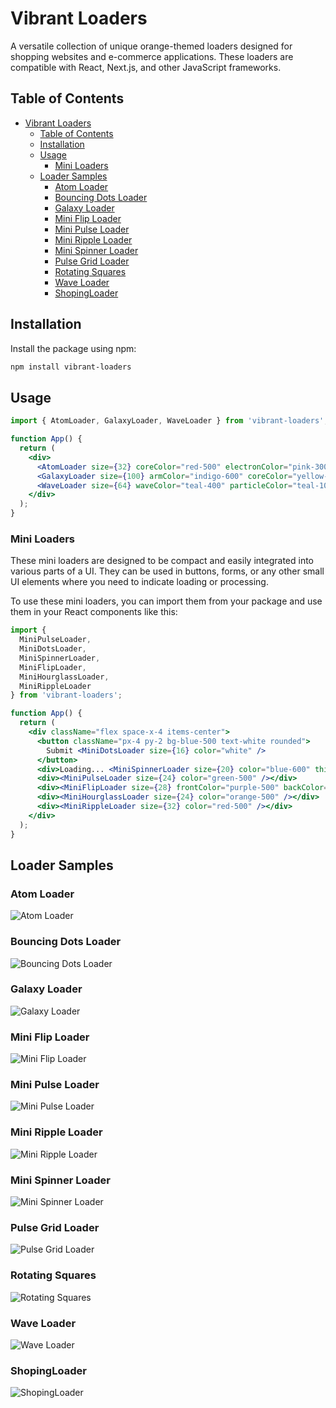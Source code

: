 ﻿# Vibrant Loaders

A versatile collection of unique orange-themed loaders designed for shopping websites and e-commerce applications. These loaders are compatible with React, Next.js, and other JavaScript frameworks.

## Table of Contents

- [Vibrant Loaders](#vibrant-loaders)
  - [Table of Contents](#table-of-contents)
  - [Installation](#installation)
  - [Usage](#usage)
    - [Mini Loaders](#mini-loaders)
  - [Loader Samples](#loader-samples)
    - [Atom Loader](#atom-loader)
    - [Bouncing Dots Loader](#bouncing-dots-loader)
    - [Galaxy Loader](#galaxy-loader)
    - [Mini Flip Loader](#mini-flip-loader)
    - [Mini Pulse Loader](#mini-pulse-loader)
    - [Mini Ripple Loader](#mini-ripple-loader)
    - [Mini Spinner Loader](#mini-spinner-loader)
    - [Pulse Grid Loader](#pulse-grid-loader)
    - [Rotating Squares](#rotating-squares)
    - [Wave Loader](#wave-loader)
    - [ShopingLoader](#shopingloader)

## Installation

Install the package using npm:

```bash
npm install vibrant-loaders
```
## Usage
```jsx
import { AtomLoader, GalaxyLoader, WaveLoader } from 'vibrant-loaders';

function App() {
  return (
    <div>
      <AtomLoader size={32} coreColor="red-500" electronColor="pink-300" />
      <GalaxyLoader size={100} armColor="indigo-600" coreColor="yellow-400" />
      <WaveLoader size={64} waveColor="teal-400" particleColor="teal-100" />
    </div>
  );
}
```
### Mini Loaders
These mini loaders are designed to be compact and easily integrated into various parts of a UI. They can be used in buttons, forms, or any other small UI elements where you need to indicate loading or processing.

To use these mini loaders, you can import them from your package and use them in your React components like this:

```jsx
import {
  MiniPulseLoader,
  MiniDotsLoader,
  MiniSpinnerLoader,
  MiniFlipLoader,
  MiniHourglassLoader,
  MiniRippleLoader
} from 'vibrant-loaders';

function App() {
  return (
    <div className="flex space-x-4 items-center">
      <button className="px-4 py-2 bg-blue-500 text-white rounded">
        Submit <MiniDotsLoader size={16} color="white" />
      </button>
      <div>Loading... <MiniSpinnerLoader size={20} color="blue-600" thickness={3} /></div>
      <div><MiniPulseLoader size={24} color="green-500" /></div>
      <div><MiniFlipLoader size={28} frontColor="purple-500" backColor="purple-300" /></div>
      <div><MiniHourglassLoader size={24} color="orange-500" /></div>
      <div><MiniRippleLoader size={32} color="red-500" /></div>
    </div>
  );
}
```



## Loader Samples

### Atom Loader
![Atom Loader](./LodersSamples/AtomLoader.gif)

### Bouncing Dots Loader
![Bouncing Dots Loader](./LodersSamples/BouncingDots.gif)

### Galaxy Loader
![Galaxy Loader](./LodersSamples/GalaxyLoader.gif)

### Mini Flip Loader
![Mini Flip Loader](./LodersSamples/MiniFlipLoader.gif)

### Mini Pulse Loader
![Mini Pulse Loader](./LodersSamples/MiniPulseLoader.gif)

### Mini Ripple Loader
![Mini Ripple Loader](./LodersSamples/MiniRippleLoader.gif)

### Mini Spinner Loader
![Mini Spinner Loader](./LodersSamples/MiniSpinnerLoade.gif)

### Pulse Grid Loader
![Pulse Grid Loader](./LodersSamples/PulseGridLoader.gif)

### Rotating Squares
![Rotating Squares](./LodersSamples/RotatingSquares.gif)

### Wave Loader
![Wave Loader](./LodersSamples/WaveLoader.gif)

### ShopingLoader
![ShopingLoader](./LodersSamples/ShopingLoader.gif)

